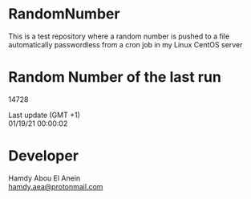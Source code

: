 # RandomNumber    
This is a test repository where a random number is pushed to a file automatically passwordless from a cron job in my Linux CentOS server    
# Random Number of the last run   
14728
      
Last update (GMT +1)    
01/19/21 00:00:02
# Developer    
Hamdy Abou El Anein   
hamdy.aea@protonmail.com
